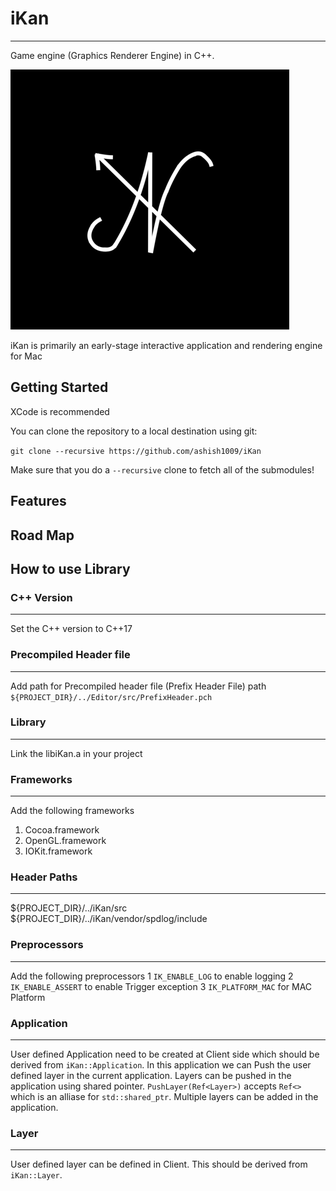 # iKan
___________________________________________________________________________________________
Game engine (Graphics Renderer Engine) in C++. 

![](/Resources/Branding/iKan.png)

iKan is primarily an early-stage interactive application and rendering engine for Mac

## Getting Started
XCode is recommended

You can clone the repository to a local destination using git:

`git clone --recursive https://github.com/ashish1009/iKan`

Make sure that you do a `--recursive` clone to fetch all of the submodules!

## Features

## Road Map

## How to use Library

### C++ Version
________________
Set the C++ version to C++17

### Precompiled Header file
____________________________
Add path for Precompiled header file (Prefix Header File) 
path `${PROJECT_DIR}/../Editor/src/PrefixHeader.pch`

### Library
___________
Link the libiKan.a in your project

### Frameworks
________________
Add the following frameworks
1. Cocoa.framework
2. OpenGL.framework
3. IOKit.framework

### Header Paths
__________________
${PROJECT_DIR}/../iKan/src
${PROJECT_DIR}/../iKan/vendor/spdlog/include

### Preprocessors
___________________
Add the following preprocessors
1 `IK_ENABLE_LOG` to enable logging
2 `IK_ENABLE_ASSERT` to enable Trigger exception
3 `IK_PLATFORM_MAC` for MAC Platform

### Application
_______________
User defined Application need to be created at Client side which should be derived from `iKan::Application`.  In this application we can Push the user defined layer in the current application. Layers can be pushed in the application using shared pointer. `PushLayer(Ref<Layer>)` accepts `Ref<>` which is an alliase for `std::shared_ptr`. Multiple layers can be added in the application.  

### Layer
__________
User defined layer can be defined in Client. This should be derived from `iKan::Layer`. 
